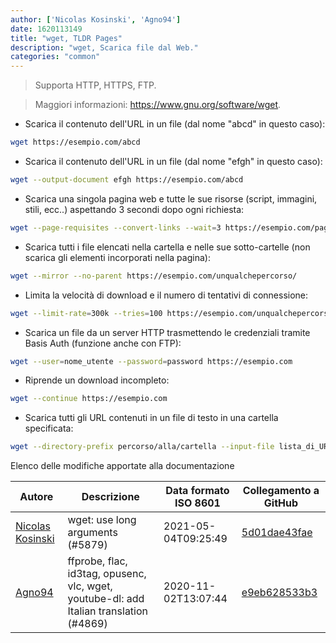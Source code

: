 ```yaml
---
author: ['Nicolas Kosinski', 'Agno94']
date: 1620113149
title: "wget, TLDR Pages"
description: "wget, Scarica file dal Web."
categories: "common"
---
```

> Supporta HTTP, HTTPS, FTP.

> Maggiori informazioni: <https://www.gnu.org/software/wget>.

- Scarica il contenuto dell'URL in un file (dal nome "abcd" in questo caso):

```bash
wget https://esempio.com/abcd
```

- Scarica il contenuto dell'URL in un file (dal nome "efgh" in questo caso):

```bash
wget --output-document efgh https://esempio.com/abcd
```

- Scarica una singola pagina web e tutte le sue risorse (script, immagini, stili, ecc..) aspettando 3 secondi dopo ogni richiesta:

```bash
wget --page-requisites --convert-links --wait=3 https://esempio.com/pagina_web.html
```

- Scarica tutti i file elencati nella cartella e nelle sue sotto-cartelle (non scarica gli elementi incorporati nella pagina):

```bash
wget --mirror --no-parent https://esempio.com/unqualchepercorso/
```

- Limita la velocità di download e il numero di tentativi di connessione:

```bash
wget --limit-rate=300k --tries=100 https://esempio.com/unqualchepercorso/
```

- Scarica un file da un server HTTP trasmettendo le credenziali tramite Basis Auth (funzione anche con FTP):

```bash
wget --user=nome_utente --password=password https://esempio.com
```

- Riprende un download incompleto:

```bash
wget --continue https://esempio.com
```

- Scarica tutti gli URL contenuti in un file di testo in una cartella specificata:

```bash
wget --directory-prefix percorso/alla/cartella --input-file lista_di_URL.txt
```
Elenco delle modifiche apportate alla documentazione


Autore | Descrizione | Data formato ISO 8601 | Collegamento a GitHub
------|-----|-----|-----
[Nicolas Kosinski](mailto:nicokosi@yahoo.com) | wget: use long arguments (#5879) | 2021-05-04T09:25:49 | [5d01dae43fae](https://github.com/tldr-pages/tldr/commit/5d01dae43fae9f8dcf5d5f1d7df2d7104ece7907)
[Agno94](mailto:agnophi@gmail.com) | ffprobe, flac, id3tag, opusenc, vlc, wget, youtube-dl: add Italian translation (#4869) | 2020-11-02T13:07:44 | [e9eb628533b3](https://github.com/tldr-pages/tldr/commit/e9eb628533b31c09c5951ffa57f4194be88d8f63)

